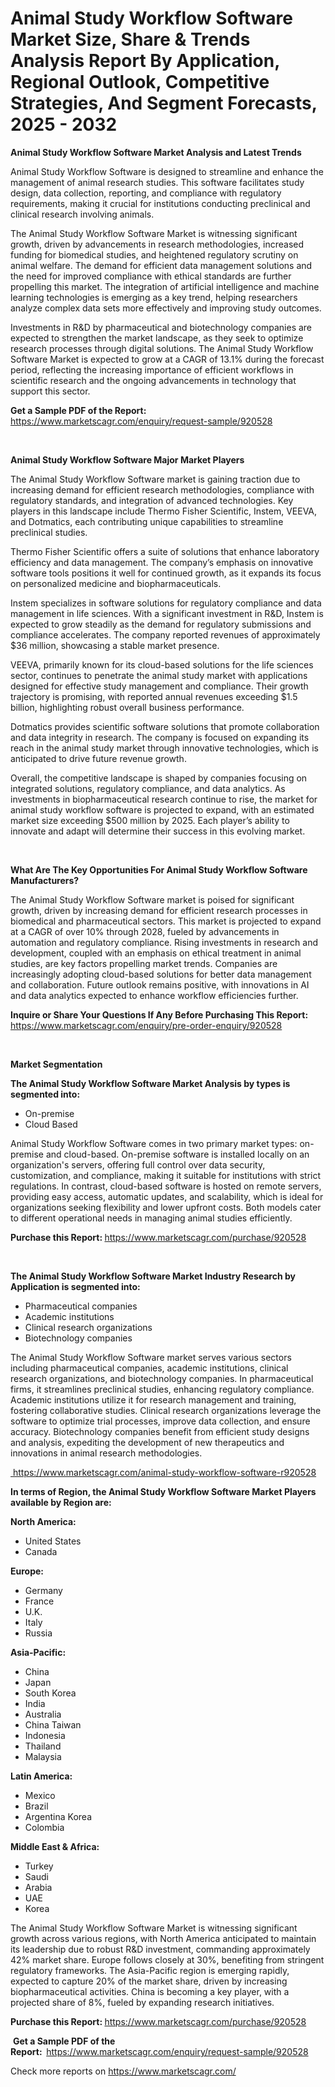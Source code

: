 <p><h1>Animal Study Workflow Software Market Size, Share & Trends Analysis Report By Application, Regional Outlook, Competitive Strategies, And Segment Forecasts, 2025 - 2032</h1></p><p><strong>Animal Study Workflow Software Market Analysis and Latest Trends</strong></p>
<p><p>Animal Study Workflow Software is designed to streamline and enhance the management of animal research studies. This software facilitates study design, data collection, reporting, and compliance with regulatory requirements, making it crucial for institutions conducting preclinical and clinical research involving animals. </p><p>The Animal Study Workflow Software Market is witnessing significant growth, driven by advancements in research methodologies, increased funding for biomedical studies, and heightened regulatory scrutiny on animal welfare. The demand for efficient data management solutions and the need for improved compliance with ethical standards are further propelling this market. The integration of artificial intelligence and machine learning technologies is emerging as a key trend, helping researchers analyze complex data sets more effectively and improving study outcomes.</p><p>Investments in R&D by pharmaceutical and biotechnology companies are expected to strengthen the market landscape, as they seek to optimize research processes through digital solutions. The Animal Study Workflow Software Market is expected to grow at a CAGR of 13.1% during the forecast period, reflecting the increasing importance of efficient workflows in scientific research and the ongoing advancements in technology that support this sector.</p></p>
<p><strong>Get a Sample PDF of the Report:&nbsp;</strong> <a href="https://www.marketscagr.com/enquiry/request-sample/920528?utm_campaign=2383&utm_medium=2&utm_source=Github&utm_content=ia&utm_term=07032025&utm_id=animal-study-workflow-software">https://www.marketscagr.com/enquiry/request-sample/920528</a></p>
<p>&nbsp;</p>
<p><strong>Animal Study Workflow Software Major Market Players</strong></p>
<p><p>The Animal Study Workflow Software market is gaining traction due to increasing demand for efficient research methodologies, compliance with regulatory standards, and integration of advanced technologies. Key players in this landscape include Thermo Fisher Scientific, Instem, VEEVA, and Dotmatics, each contributing unique capabilities to streamline preclinical studies.</p><p>Thermo Fisher Scientific offers a suite of solutions that enhance laboratory efficiency and data management. The company’s emphasis on innovative software tools positions it well for continued growth, as it expands its focus on personalized medicine and biopharmaceuticals.</p><p>Instem specializes in software solutions for regulatory compliance and data management in life sciences. With a significant investment in R&D, Instem is expected to grow steadily as the demand for regulatory submissions and compliance accelerates. The company reported revenues of approximately $36 million, showcasing a stable market presence.</p><p>VEEVA, primarily known for its cloud-based solutions for the life sciences sector, continues to penetrate the animal study market with applications designed for effective study management and compliance. Their growth trajectory is promising, with reported annual revenues exceeding $1.5 billion, highlighting robust overall business performance.</p><p>Dotmatics provides scientific software solutions that promote collaboration and data integrity in research. The company is focused on expanding its reach in the animal study market through innovative technologies, which is anticipated to drive future revenue growth.</p><p>Overall, the competitive landscape is shaped by companies focusing on integrated solutions, regulatory compliance, and data analytics. As investments in biopharmaceutical research continue to rise, the market for animal study workflow software is projected to expand, with an estimated market size exceeding $500 million by 2025. Each player’s ability to innovate and adapt will determine their success in this evolving market.</p></p>
<p>&nbsp;</p>
<p><strong>What Are The Key Opportunities For Animal Study Workflow Software Manufacturers?</strong></p>
<p><p>The Animal Study Workflow Software market is poised for significant growth, driven by increasing demand for efficient research processes in biomedical and pharmaceutical sectors. This market is projected to expand at a CAGR of over 10% through 2028, fueled by advancements in automation and regulatory compliance. Rising investments in research and development, coupled with an emphasis on ethical treatment in animal studies, are key factors propelling market trends. Companies are increasingly adopting cloud-based solutions for better data management and collaboration. Future outlook remains positive, with innovations in AI and data analytics expected to enhance workflow efficiencies further.</p></p>
<p><strong>Inquire or Share Your Questions If Any Before Purchasing This Report:</strong> <a href="https://www.marketscagr.com/enquiry/pre-order-enquiry/920528?utm_campaign=2383&utm_medium=2&utm_source=Github&utm_content=ia&utm_term=07032025&utm_id=animal-study-workflow-software">https://www.marketscagr.com/enquiry/pre-order-enquiry/920528</a></p>
<p>&nbsp;</p>
<p><strong>Market Segmentation</strong></p>
<p><strong>The Animal Study Workflow Software Market Analysis by types is segmented into:</strong></p>
<p><ul><li>On-premise</li><li>Cloud Based</li></ul></p>
<p><p>Animal Study Workflow Software comes in two primary market types: on-premise and cloud-based. On-premise software is installed locally on an organization's servers, offering full control over data security, customization, and compliance, making it suitable for institutions with strict regulations. In contrast, cloud-based software is hosted on remote servers, providing easy access, automatic updates, and scalability, which is ideal for organizations seeking flexibility and lower upfront costs. Both models cater to different operational needs in managing animal studies efficiently.</p></p>
<p><strong>Purchase this Report:&nbsp;</strong><a href="https://www.marketscagr.com/purchase/920528?utm_campaign=2383&utm_medium=2&utm_source=Github&utm_content=ia&utm_term=07032025&utm_id=animal-study-workflow-software">https://www.marketscagr.com/purchase/920528</a></p>
<p>&nbsp;</p>
<p><strong>The Animal Study Workflow Software Market Industry Research by Application is segmented into:</strong></p>
<p><ul><li>Pharmaceutical companies</li><li>Academic institutions</li><li>Clinical research organizations</li><li>Biotechnology companies</li></ul></p>
<p><p>The Animal Study Workflow Software market serves various sectors including pharmaceutical companies, academic institutions, clinical research organizations, and biotechnology companies. In pharmaceutical firms, it streamlines preclinical studies, enhancing regulatory compliance. Academic institutions utilize it for research management and training, fostering collaborative studies. Clinical research organizations leverage the software to optimize trial processes, improve data collection, and ensure accuracy. Biotechnology companies benefit from efficient study designs and analysis, expediting the development of new therapeutics and innovations in animal research methodologies.</p></p>
<p><a href="https://www.marketscagr.com/animal-study-workflow-software-r920528?utm_campaign=2383&utm_medium=2&utm_source=Github&utm_content=ia&utm_term=07032025&utm_id=animal-study-workflow-software">&nbsp;https://www.marketscagr.com/animal-study-workflow-software-r920528</a></p>
<p><strong>In terms of Region, the Animal Study Workflow Software Market Players available by Region are:</strong></p>
<p>
    <p> <strong> North America: </strong>
        <ul>
            <li>United States</li>
            <li>Canada</li>
        </ul>
        </p> 
    <p> <strong> Europe: </strong>
        <ul>
            <li>Germany</li>
            <li>France</li>
            <li>U.K.</li>
            <li>Italy</li>
            <li>Russia</li>
        </ul>
        </p> 
    <p> <strong> Asia-Pacific: </strong>
        <ul>
            <li>China</li>
            <li>Japan</li>
            <li>South Korea</li>
            <li>India</li>
            <li>Australia</li>
            <li>China Taiwan</li>
            <li>Indonesia</li>
            <li>Thailand</li>
            <li>Malaysia</li>
        </ul>
        </p> 
    <p> <strong> Latin America: </strong>
        <ul>
            <li>Mexico</li>
            <li>Brazil</li>
            <li>Argentina Korea</li>
            <li>Colombia</li>
        </ul>
        </p> 
    <p> <strong> Middle East & Africa: </strong>
        <ul>
            <li>Turkey</li>
            <li>Saudi</li>
            <li>Arabia</li>
            <li>UAE</li>
            <li>Korea</li>
        </ul>
    </p>
    </p>
<p><p>The Animal Study Workflow Software Market is witnessing significant growth across various regions, with North America anticipated to maintain its leadership due to robust R&D investment, commanding approximately 42% market share. Europe follows closely at 30%, benefiting from stringent regulatory frameworks. The Asia-Pacific region is emerging rapidly, expected to capture 20% of the market share, driven by increasing biopharmaceutical activities. China is becoming a key player, with a projected share of 8%, fueled by expanding research initiatives.</p></p>
<p><strong>Purchase this Report: </strong><a href="https://www.marketscagr.com/purchase/920528?utm_campaign=2383&utm_medium=2&utm_source=Github&utm_content=ia&utm_term=07032025&utm_id=animal-study-workflow-software">https://www.marketscagr.com/purchase/920528</a></p>
<p>&nbsp;<strong>Get a Sample PDF of the Report:&nbsp;&nbsp;</strong><a href="https://www.marketscagr.com/enquiry/request-sample/920528?utm_campaign=2383&utm_medium=2&utm_source=Github&utm_content=ia&utm_term=07032025&utm_id=animal-study-workflow-software">https://www.marketscagr.com/enquiry/request-sample/920528</a></p>
<p><strong></strong></p>
<p>Check more reports on <a href="https://www.marketscagr.com/?utm_campaign=2383&utm_medium=2&utm_source=Github&utm_content=ia&utm_term=07032025&utm_id=animal-study-workflow-software">https://www.marketscagr.com/</a></p>